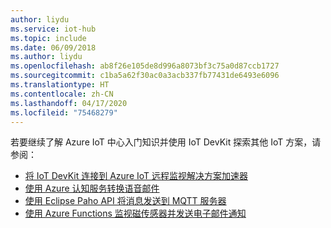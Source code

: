 ```yaml
---
author: liydu
ms.service: iot-hub
ms.topic: include
ms.date: 06/09/2018
ms.author: liydu
ms.openlocfilehash: ab8f26e105de8d996a8073bf3c75a0d87ccb1727
ms.sourcegitcommit: c1ba5a62f30ac0a3acb337fb77431de6493e6096
ms.translationtype: HT
ms.contentlocale: zh-CN
ms.lasthandoff: 04/17/2020
ms.locfileid: "75468279"
---
```

若要继续了解 Azure IoT 中心入门知识并使用 IoT DevKit 探索其他 IoT 方案，请参阅：

- [将 IoT DevKit 连接到 Azure IoT 远程监视解决方案加速器](~/articles/iot-accelerators/iot-accelerators-arduino-iot-devkit-az3166-devkit-remote-monitoringv2.md)
- [使用 Azure 认知服务转换语音邮件](~/articles/iot-hub/iot-hub-arduino-iot-devkit-az3166-translator.md)
- [使用 Eclipse Paho API 将消息发送到 MQTT 服务器](~/articles/iot-hub/iot-hub-arduino-iot-devkit-az3166-mqtt-helloworld.md)
- [使用 Azure Functions 监视磁传感器并发送电子邮件通知](~/articles/iot-hub/iot-hub-arduino-iot-devkit-az3166-door-monitor.md)
